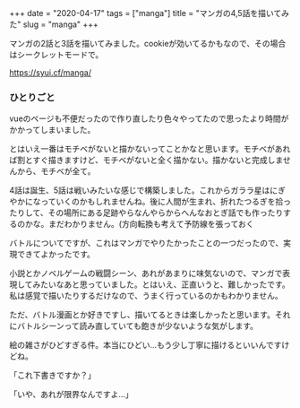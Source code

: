 +++
date = "2020-04-17"
tags = ["manga"]
title = "マンガの4,5話を描いてみた"
slug = "manga"
+++

マンガの2話と3話を描いてみました。cookieが効いてるかもなので、その場合はシークレットモードで。

https://syui.cf/manga/

### ひとりごと

vueのページも不便だったので作り直したり色々やってたので思ったより時間がかかってしまいました。

とはいえ一番はモチベがないと描かないってことかなと思います。モチベがあれば割とすぐ描きますけど、モチベがないと全く描かない。描かないと完成しませんから、モチベが全て。

4話は誕生、5話は戦いみたいな感じで構築しました。これからガララ星はにぎやかになっていくのかもしれませんね。後に人間が生まれ、折れたつるぎを拾ったりして、その場所にある足跡やらなんやらからへんなおとぎ話でも作ったりするのかな。まだわかりません。(方向転換も考えて予防線を張っておく

バトルについてですが、これはマンガでやりたかったことの一つだったので、実現できてよかったです。

小説とかノベルゲームの戦闘シーン、あれがあまりに味気ないので、マンガで表現してみたいなあと思っていました。とはいえ、正直いうと、難しかったです。私は感覚で描いたりするだけなので、うまく行っているのかもわかりません。

ただ、バトル漫画とか好きですし、描いてるときは楽しかったと思います。それにバトルシーンって読み直していても飽きが少ないような気がします。

絵の雑さがひどすぎる件。本当にひどい...もう少し丁寧に描けるといいんですけどね。

「これ下書きですか？」

「いや、あれが限界なんですよ...」

